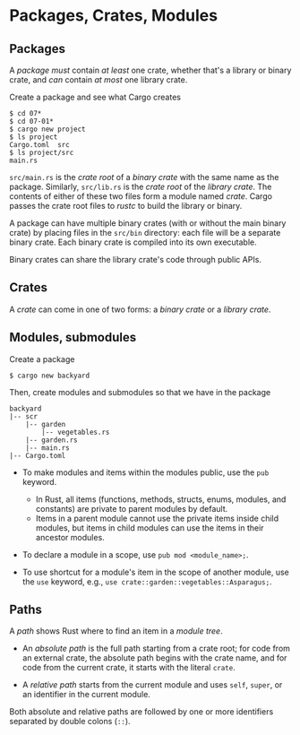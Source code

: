 # Packages, Crates, Modules

## Packages

A *package* *must* contain *at least* one crate, 
whether that's a library or binary crate, and
*can* contain *at most* one library crate.

Create a package and see what Cargo creates
```
$ cd 07*
$ cd 07-01*
$ cargo new project
$ ls project
Cargo.toml  src
$ ls project/src
main.rs
```

`src/main.rs` is the *crate root* of a *binary crate* with the same name as the package.
Similarly, `src/lib.rs` is the *crate root* of the *library crate*.
The contents of either of these two files form a module named *crate*.
Cargo passes the crate root files to *rustc* to build the library or binary.

A package can have multiple binary crates (with or without the main binary crate) 
by placing files in the `src/bin` directory: each file will be a separate binary crate.
Each binary crate is compiled into its own executable.

Binary crates can share the library crate's code through public APIs.

## Crates

A *crate* can come in one of two forms: a *binary crate* or a *library crate*.

## Modules, submodules

Create a package
```
$ cargo new backyard
```

Then, create modules and submodules so that we have in the package
```
backyard
|-- scr
    |-- garden
        |-- vegetables.rs
    |-- garden.rs
    |-- main.rs
|-- Cargo.toml
```

- To make modules and items within the modules public, use the `pub` keyword.

    - In Rust, all items (functions, methods, structs, enums, modules, and constants) 
    are private to parent modules by default.
    - Items in a parent module cannot use the private items inside child modules,
    but items in child modules can use the items in their ancestor modules.

- To declare a module in a scope, use `pub mod <module_name>;`.
- To use shortcut for a module's item in the scope of another module, use the `use` keyword, 
e.g., `use crate::garden::vegetables::Asparagus;`.

## Paths

A *path* shows Rust where to find an item in a *module tree*.

- An *absolute path* is the full path starting from a crate root; 
for code from an external crate, the absolute path begins with the crate name, and
for code from the current crate, it starts with the literal `crate`.

- A *relative path* starts from the current module and uses `self`, `super`, or 
an identifier in the current module.

Both absolute and relative paths are followed by one or more identifiers separated by double colons (`::`).
